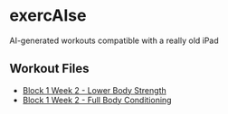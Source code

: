 # exercAIse
AI-generated workouts compatible with a really old iPad

## Workout Files
- [Block 1 Week 2 - Lower Body Strength](workouts/Block1Week2_LowerBody.md)
- [Block 1 Week 2 - Full Body Conditioning](workouts/Block1Week2_FullBodyConditioning.md)
